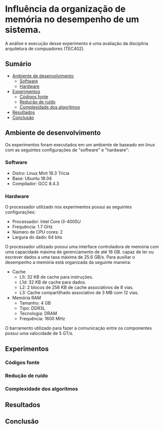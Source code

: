 # Influência da organização de memória no desempenho de um sistema.

A análise e execução desse experimento é uma avaliação da disciplina arquitetura de compuadores (TEC402).

## Sumário
- [Ambiente de desenvolvimento](#ambiente-de-desenvolvimento)
  - [Software](#software)
  - [Hardware](#hardware)
- [Experimentos](#experimentos)
  - [Códigos fonte](#codigos-fonte)
  - [Redução de ruído](#reducao-de-ruido)
  - [Complexidade dos algoritmos](#complexidade-dos-algoritmos)
- [Resultados](#resultados)
- [Conclusão](#conclusao)

## Ambiente de desenvolvimento
Os experimentos foram executados em um ambiente de baseado em linux com as
seguintes configurações de "software" e "hardware":

### Software
  - Distro: Linux Mint 19.3 Tricia
  - Base: Ubuntu 18.04
  - Compilador: GCC 8.4.3 


### Hardware

O processador utilizado nos experimentos possui as seguintes configurações:

  - Processador: Intel Core i3-4005U
  - Frequência: 1.7 GHz
  - Número de CPU cores: 2
  - Largura do dado: 64 bits

O processador utilizado possui uma interface controladora de memória com 
uma capacidade máxima de gerenciamento de até 16 GB. capaz de ler ou escrever dados a uma taxa máxima de 25.6 GB/s. Para auxiliar o desempenho a memória está organizada da seguinte maneira:

  - Cache
    - L1i: 32 KB de cache para instruções.
    - L1d: 32 KB de cache para dados.
    - L2: 2 blocos de 256 KB de cache associativos de 8 vias.
    - L3: Cache compartilhado associativo de 3 MB com 12 vias.
  - Memória RAM
    - Tamanho: 4 GB
    - Tipo: DDR3L
    - Tecnologia: DRAM
    - Frequência: 1600 MHz
    
O barramento utilizado para fazer a comunicação entre os componentes possui uma valocidade de 5 GT/s.

## Experimentos
### Códigos fonte
### Redução de ruído
### Complexidade dos algoritmos
## Resultados
## Conclusão
